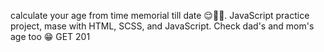 calculate your age from time memorial till date 😌🫴🏽.
JavaScript practice project, mase with HTML, SCSS, and JavaScript.
Check dad's and mom's age too 😁 
GET 201
